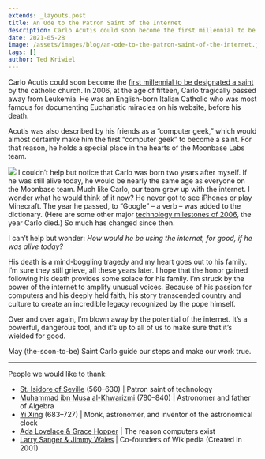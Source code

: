 ```yaml
---
extends: _layouts.post
title: An Ode to the Patron Saint of the Internet
description: Carlo Acutis could soon become the first millennial to be designated a saint.
date: 2021-05-28
image: /assets/images/blog/an-ode-to-the-patron-saint-of-the-internet.jpg
tags: []
author: Ted Kriwiel
---
```


Carlo Acutis could soon become the [first millennial to be designated a saint](https://www.bbc.com/news/world-europe-54507064#:~:text=Carlo%20Acutis%2C%20who%20died%20of,run%20websites%20for%20Catholic%20organisations) by the catholic church. In 2006, at the age of fifteen, Carlo tragically passed away from Leukemia. He was an English-born Italian Catholic who was most famous for documenting Eucharistic miracles on his website, before his death.

Acutis was also described by his friends as a “computer geek,” which would almost certainly make him the first “computer geek” to become a saint. For that reason, he holds a special place in the hearts of the Moonbase Labs team.

![](/assets/images/blog/an-ode-to-the-patron-saint-of-the-internet.jpg)
I couldn’t help but notice that Carlo was born two years after myself. If he was still alive today, he would be nearly the same age as everyone on the Moonbase team. Much like Carlo, our team grew up with the internet. I wonder what he would think of it now? He never got to see iPhones or play Minecraft. The year he passed, to “Google” – a verb – was added to the dictionary. (Here are some other major [technology milestones of 2006](https://www.computerhistory.org/timeline/2006/), the year Carlo died.) So much has changed since then.

I can’t help but wonder: _How would he be using the internet, for good, if he was alive today?_

His death is a mind-boggling tragedy and my heart goes out to his family. I’m sure they still grieve, all these years later. I hope that the honor gained following his death provides some solace for his family. I’m struck by the power of the internet to amplify unusual voices. Because of his passion for computers and his deeply held faith, his story transcended country and culture to create an incredible legacy recognized by the pope himself.

Over and over again, I’m blown away by the potential of the internet. It’s a powerful, dangerous tool, and it’s up to all of us to make sure that it’s wielded for good.

May (the-soon-to-be) Saint Carlo guide our steps and make our work true.

***

People we would like to thank:

*   [St. Isidore of Seville](https://en.wikipedia.org/wiki/Isidore_of_Seville) (560–630) | Patron saint of technology
*   [Muhammad ibn Musa al-Khwarizmi](https://en.wikipedia.org/wiki/Muhammad_ibn_Musa_al-Khwarizmi#Life) (780–840) | Astronomer and father of Algebra
*   [Yi Xing](https://en.wikipedia.org/wiki/Yi_Xing) (683–727) | Monk, astronomer, and inventor of the astronomical clock
*   [Ada Lovelace & Grace Hopper](https://en.wikipedia.org/wiki/Women_in_computing) | The reason computers exist
*   [Larry Sanger & Jimmy Wales](https://en.wikipedia.org/wiki/Main_Page) | Co-founders of Wikipedia (Created in 2001)
